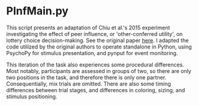 PInfMain.py
================

This script presents an adaptation of Chiu et al.'s 2015 experiment investigating
the effect of peer influence, or 'other-conferred utility', on lottery choice
decision-making. See the original paper [here](https://www.nature.com/articles/nn.4022).
I adapted the code utilized by the original authors to operate standalone in Python,
using PsychoPy for stimulus presentation, and pynput for event monitoring.

This iteration of the task also experiences some procedural differences. Most notably,
participants are assessed in groups of two, so there are only two positions in the task,
and therefore there is only one partner. Consequentially, mix trials are omitted. There
are also some timing differences between trial stages, and differences in coloring, sizing,
and stimulus positioning.
